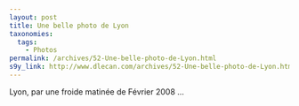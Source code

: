 ```yaml
---
layout: post
title: Une belle photo de Lyon
taxonomies: 
  tags: 
    - Photos
permalink: /archives/52-Une-belle-photo-de-Lyon.html
s9y_link: http://www.dlecan.com/archives/52-Une-belle-photo-de-Lyon.html
---
```

Lyon, par une froide  matinée de Février 2008 ...<br />
<br />
<a href="http://picasaweb.google.com/lh/photo/HEfAieyJlro8XpUsQdKiRQ?feat=embedwebsite"><img src="http://lh4.ggpht.com/_YRLPyKcp69o/Spf4ZN94QoI/AAAAAAAAACU/PEDBHFJo6aA/s400/2008-01-28%2009-42-34%20-%20WE%20Lyon%20-%20pano.jpg" alt=""  /></a>
